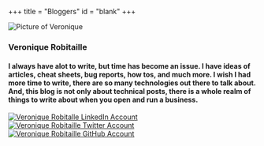 +++
title = "Bloggers"
id = "blank"
+++


<div class="bkg-04">
	<div>
		<img src="/img/bloggers/veronique_business.jpg" alt="Picture of Veronique">
	</div>
       <h3>
        Veronique Robitaille
        </h3>
	<div class="bkg-05">
		<h4 class="font01">
			<p>
			I always have alot to write, but time has become an issue.  I have ideas of articles, cheat sheets, bug reports, how tos, and much more.  I wish I had more time to write, there are so many technologies out there to talk about.  And, this blog is not only about technical posts, there is a whole realm of things to write about when you open and run a business.
			</p>
		</h4>
	</div>
			<a href="https://www.linkedin.com/in/veroniqueheitor/" target="blank">
			<img style="float" src="/img/bloggers/linkedin.png" alt="Veronique Robitalle LinkedIn Account">
			</a>
			<a href="https://twitter.com/moicoquille" target="blank">            
			<img style="float" src="/img/bloggers/twitter.png" alt="Veronique Robitaille Twitter Account">
            </a>
            <a href="https://github.com/MoiCoquille" target="blank">                         
            <img style="float" src="/img/bloggers/github.png" alt="Veronique Robitaille GitHub Account">
            </a>

</div>
